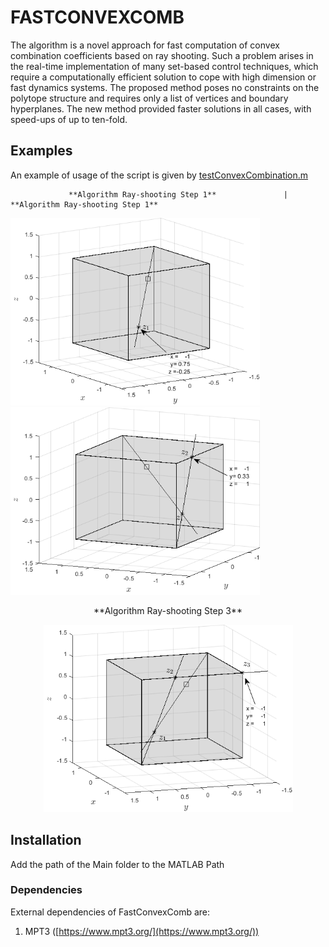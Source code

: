 # FASTCONVEXCOMB

The algorithm is a novel approach for fast computation of convex combination coefficients based on
ray shooting. Such a problem arises in the real-time implementation of many set-based control techniques, which require a
computationally efficient solution to cope with high dimension or fast dynamics systems. The proposed method poses no
constraints on the polytope structure and requires only a list of vertices and boundary hyperplanes. The new method provided faster solutions in all cases, with speed-ups of up to ten-fold.

## Examples

 An example of usage of the script is given by [testConvexCombination.m](testConvexCombination.m)
 
                 **Algorithm Ray-shooting Step 1**               |               **Algorithm Ray-shooting Step 1** 
                 
<img src="Ray_shooting1.png" width="399" height="300">                   <img src="Ray_shooting2.png" width="399" height="300">
<p align="center">
**Algorithm Ray-shooting Step 3**          
</p>                                              
<p align="center">
<img src="Ray_shooting3.png" width="399" height="300">
</p>



## Installation

Add the path of the Main folder to the MATLAB Path

### Dependencies

External dependencies of FastConvexComb are:

1. MPT3 ([https://www.mpt3.org/](https://www.mpt3.org/))

